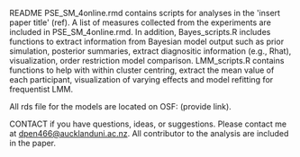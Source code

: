README
PSE_SM_4online.rmd contains scripts for analyses in the 'insert paper title' (ref). A list of measures collected from the experiments are included in PSE_SM_4online.rmd. In addition, Bayes_scripts.R includes functions to extract information from Bayesian model output such as  prior simulation, posterior summaries, extract diagnositic information (e.g., Rhat), visualization, order restriction model comparison. LMM_scripts.R contains functions to help with within cluster centring, extract the mean value of each participant, visualization of varying effects and model refitting for frequentist LMM.

All rds file for the models are located on OSF: (provide link). 

CONTACT
if you have questions, ideas, or suggestions. Please contact me at dpen466@aucklanduni.ac.nz. All contributor to the analysis are included in the paper.
